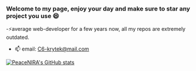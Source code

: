 ### Welcome to my page, enjoy your day and make sure to star any project you use 😄


-⚡average web-developer for a few years now, all my repos are extremely outdated.

- 📫 email: C6-krytek@mail.com 

[![PeaceNIRA's GitHub stats](https://github-readme-stats.vercel.app/api?username=PeaceNIRA&theme=radical)](https://github.com/anuraghazra/github-readme-stats)
